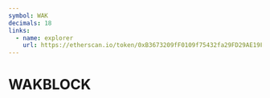 ```yaml
---
symbol: WAK
decimals: 18
links:
  - name: explorer
    url: https://etherscan.io/token/0xB3673209fF0109f75432fa29FD29AE19F89Cb902
---
```


# WAKBLOCK
